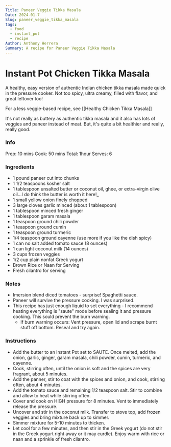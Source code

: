 ```yaml
---
Title: Paneer Veggie Tikka Masala
Date: 2024-01-7
Slug: paneer_veggie_tikka_masala
tags:
  - food
  - instant_pot
  - recipe
Author: Anthony Herrera
Summary: A recipe for Paneer Veggie Tikka Masala
---
```


# Instant Pot Chicken Tikka Masala

A healthy, easy version of authentic Indian chicken tikka masala made quick in the pressure cooker. Not too spicy, ultra creamy, filled with flavor, and great leftover too!

For a less veggie-based recipe, see [[Healthy Chicken Tikka Masala]]

It's not really as buttery as authentic tikka masala and it also has lots of veggies and paneer instead of meat. 
But, it's quite a bit healthier and really, really good.
### Info
Prep: 10 mins
Cook: 50 mins
Total: 1hour
Serves: 6


### Ingredients
- 1 pound paneer cut into chunks
- 1 1/2 teaspoons kosher salt
- 1 tablespoon unsalted butter or coconut oil, ghee, or extra-virgin olive oil...I do think the butter is worth it here!_
- 1 small yellow onion finely chopped
- 3 large cloves garlic minced (about 1 tablespoon)
- 1 tablespoon minced fresh ginger
- 1 tablespoon garam masala
- 1 teaspoon ground chili powder
- 1 teaspoon ground cumin
- 1 teaspoon ground turmeric
- 1/4 teaspoon ground cayenne (use more if you like the dish spicy)
- 1 can no salt added tomato sauce (8 ounces)
- 1 can light coconut milk (14 ounces)
- 3 cups frozen veggies
- 1/2 cup plain nonfat Greek yogurt
- Brown Rice or Naan for Serving
- Fresh cilantro for serving

### Notes

* Imersion blend diced tomatoes - surprise! Spaghetti sauce.
* Paneer will survive the pressure cooking. I was surprised. 
* This recipe has just enough liquid to set everything - I recommend heating everything is "saute" mode before sealing it and pressure cooking. This sould prevent the burn warning.
	* If burn warning occurs: Vent pressure, open lid and scrape burnt stuff off bottom. Reseal and try again.


### Instructions 

- Add the butter to an Instant Pot set to SAUTE. Once melted, add the onion, garlic, ginger, garam masala, chili powder, cumin, turmeric, and cayenne. 
- Cook, stirring often, until the onion is soft and the spices are very fragrant, about 5 minutes.
- Add the panner, stir to coat with the spices and onion, and cook, stirring often, about 4 minutes. 
- Add the tomato sauce and remaining 1/2 teaspoon salt. Stir to combine and allow to heat while stirring often. 
- Cover and cook on HIGH pressure for 8 minutes. Vent to immediately release the pressure.
- Uncover and stir in the coconut milk. Transfer to stove top, add frozen veggies and bring mixture back up to simmer.
- Simmer mixture for 5-10 minutes to thicken.
- Let cool for a few minutes, and then stir in the Greek yogurt (do not stir in the Greek yogurt right away or it may curdle). Enjoy warm with rice or naan and a sprinkle of fresh cilantro.

